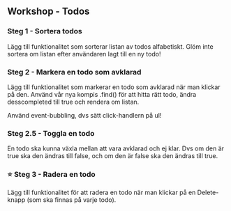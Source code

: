 ## Workshop - Todos
 
### Steg 1 - Sortera todos
Lägg till funktionalitet som sorterar listan av todos alfabetiskt.
Glöm inte sortera om listan efter användaren lagt till en ny todo!
 
### Steg 2 - Markera en todo som avklarad
Lägg till funktionalitet som markerar en todo som avklarad när man klickar på den. Använd vår nya kompis .find() för att hitta rätt todo, ändra desscompleted till true och rendera om listan.
 
Använd event-bubbling, dvs sätt click-handlern på ul!
 
### Steg 2.5 - Toggla en todo
En todo ska kunna växla mellan att vara avklarad och ej klar. Dvs om den är true ska den ändras till false, och om den är false ska den ändras till true.
 
### ⭐️ Steg 3 - Radera en todo
Lägg till funktionalitet för att radera en todo när man klickar på en Delete-knapp (som ska finnas på varje todo).